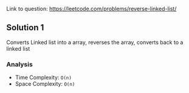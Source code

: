 Link to question: https://leetcode.com/problems/reverse-linked-list/

## Solution 1

Converts Linked list into a array, reverses the array, converts back to a linked list

### Analysis

- Time Complexity: `O(n)`
- Space Complexity: `O(n)`
